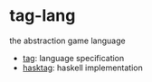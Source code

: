 # tag-lang
the abstraction game language
- [tag](./tag): language specification
- [hasktag](./hasktag): haskell implementation 
